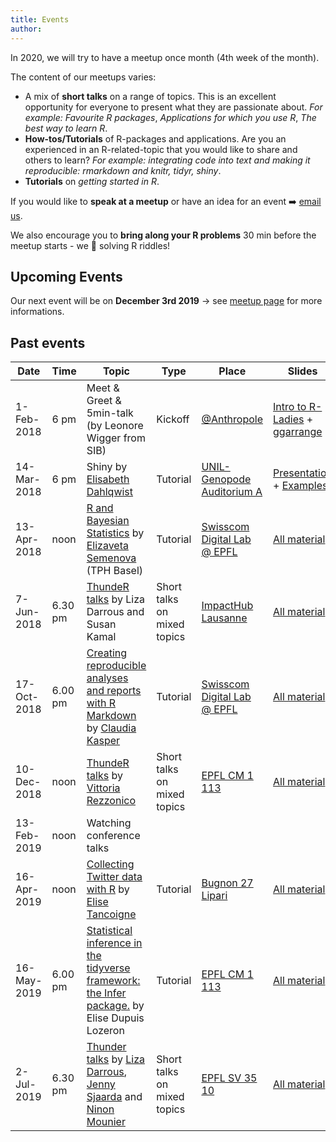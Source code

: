 ```yaml
---
title: Events
author: 
---
```


In 2020, we will try to have a meetup once month (4th week of the month). 

The content of our meetups varies: 

- A mix of **short talks** on a range of topics. This is an excellent opportunity for everyone to present what they are passionate about. *For example: Favourite R packages*, *Applications for which you use R*, *The best way to learn R*. 
- **How-tos/Tutorials** of R-packages and applications. Are you an experienced in an R-related-topic that you would like to share and others to learn? *For example: integrating code into text and making it reproducible: rmarkdown and knitr, tidyr, shiny*.
- **Tutorials** on *getting started in R*. 

If you would like to **speak at a meetup** or have an idea for an event :arrow_right: [email us](emailto:lausanne@rladies.org).

We also encourage you to **bring along your R problems** 30 min before the meetup starts - we :purple_heart: solving R riddles!

## Upcoming Events

Our next event will be on **December 3rd 2019** → see [meetup page](http://meetu.ps/c/3Flzf/vBnX0/f) for more informations.

<!--- ### Autumn 2018 We are thinking about a Hackathon-->

## Past events
| Date  | Time  | Topic  | Type  | Place  | Slides  |
|---|---|---|---|---|---|
| 1-Feb-2018  | 6 pm  | Meet & Greet & 5min-talk (by Leonore Wigger from SIB)  | Kickoff  | [@Anthropole](https://goo.gl/maps/vpsdsAj4isT2)   | [Intro to R-Ladies](https://github.com/rladies/meetup-presentations_lausanne/blob/master/20180201_kickoff/2018-02-01-kickoff-presentation.pdf) + [ggarrange](https://github.com/rladies/meetup-presentations_lausanne/blob/master/20180201_kickoff/2018-02-01-lightning_multipage_pdf_lw.pdf) |
| 14-Mar-2018  | 6 pm  | Shiny by [Elisabeth Dahlqwist](https://ki.se/en/people/elisda) | Tutorial  | [UNIL-Genopode Auditorium A](https://goo.gl/maps/Fo8rctLTWgm) | [Presentation](https://github.com/rladies/meetup-presentations_lausanne/blob/master/20180314_shiny/shiny_presentation.pdf) + [Examples](https://github.com/rladies/meetup-presentations_lausanne/blob/master/20180314_shiny/shiny_examples.zip) |
| 13-Apr-2018 | noon | [R and Bayesian Statistics](https://www.meetup.com/rladies-lausanne/events/248694983/)  by [Elizaveta Semenova](https://elizavetasemenova.github.io/blog/) (TPH Basel)| Tutorial  |  [Swisscom Digital Lab @ EPFL](https://goo.gl/maps/FgR9FPv33LA2) | [All material](https://github.com/rladies/meetup-presentations_lausanne/tree/master/20180413_bayesian/elizavetasemenova-bayesian-stan)   |
| 7-Jun-2018 | 6.30 pm | [ThundeR talks](https://www.meetup.com/rladies-lausanne/events/250462129/) by Liza Darrous and Susan Kamal| Short talks on mixed topics |  [ImpactHub Lausanne](http://lausanne.impacthub.net/) | [All material](https://github.com/rladies/meetup-presentations_lausanne/tree/master/20180607_thundeR)   |
| 17-Oct-2018 | 6.00 pm | [Creating reproducible analyses and reports with R Markdown](https://www.meetup.com/rladies-lausanne/events/254756623/) by [Claudia Kasper](https://twitter.com/claudia_kasper)| Tutorial |  [Swisscom Digital Lab @ EPFL](https://goo.gl/maps/FgR9FPv33LA2) |  [All material](https://github.com/rladies/meetup-presentations_lausanne/tree/master/20181017_rmarkdown/slides) |
| 10-Dec-2018 | noon | [ThundeR talks](https://www.meetup.com/rladies-lausanne/events/256147656/) by [Vittoria Rezzonico](https://people.epfl.ch/vittoria.rezzonico)| Short talks on mixed topics |  [EPFL CM 1 113](https://plan.epfl.ch/?room==CM%201%20113) | [All material](https://github.com/rladies/meetup-presentations_lausanne/tree/master/20181210_thundeR/README.md)  |
| 13-Feb-2019 | noon | Watching conference talks|  | |  |
| 16-Apr-2019 | noon | [Collecting Twitter data with R](https://www.meetup.com/rladies-lausanne/events/258120219/?isFirstPublish=true) by [Elise Tancoigne]( http://citizensciences.net/elise-tancoigne/)| Tutorial |  [Bugnon 27 Lipari](https://plan.epfl.ch/?room==CM%201%20221) | [All material](https://github.com/rladies/meetup-presentations_lausanne/tree/master/20190417_twitter/material)  |
| 16-May-2019 | 6.00 pm | [Statistical inference in the tidyverse framework: the Infer package.](https://www.meetup.com/fr-FR/rladies-lausanne/events/261037428/) by Elise Dupuis Lozeron| Tutorial |  [EPFL CM 1 113](https://plan.epfl.ch/?room==CM%201%20113) | [All material](https://github.com/rladies/meetup-presentations_lausanne/tree/master/20190516_infer/material)  |
| 2-Jul-2019 | 6.30 pm | [Thunder talks](https://www.meetup.com/fr-FR/rladies-lausanne/events/262507407/) by [Liza Darrous](https://twitter.com/LizaMGD), [Jenny Sjaarda](https://twitter.com/jenny_sjaarda) and [Ninon Mounier](https://twitter.com/Nin0nM)| Short talks on mixed topics | [EPFL SV 35 10](https://plan.epfl.ch/?room==SV%203510) | [All material](https://github.com/rladies/meetup-presentations_lausanne/tree/master/20190702_thundeR)  |
